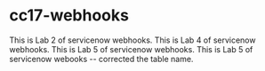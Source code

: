 # cc17-webhooks
This is Lab 2 of servicenow webhooks.
This is Lab 4 of servicenow webhooks.
This is Lab 5 of servicenow webhooks.
This is Lab 5 of servicenow webooks -- corrected the table name.
